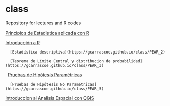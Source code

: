 # class

Repository for lectures and R codes

[Principios de Estadistica aplicada con R](https://gcarrascoe.github.io/class/PEAR)

[ Introducción a R](https://gcarrascoe.github.io/class/PEAR_1)
   
      [Estadística descriptiva](https://gcarrascoe.github.io/class/PEAR_2)

      [Teorema de Límite Central y distribucion de probabilidad](https://gcarrascoe.github.io/class/PEAR_3)
   
      [Pruebas de Hipótesis Paramétricas](https://gcarrascoe.github.io/class/PEAR_4)
   
      [Pruebas de Hipótesis No Paramétricas](https://gcarrascoe.github.io/class/PEAR_5)

[Introduccion al Analisis Espacial con QGIS](https://gcarrascoe.github.io/class/qgis)
